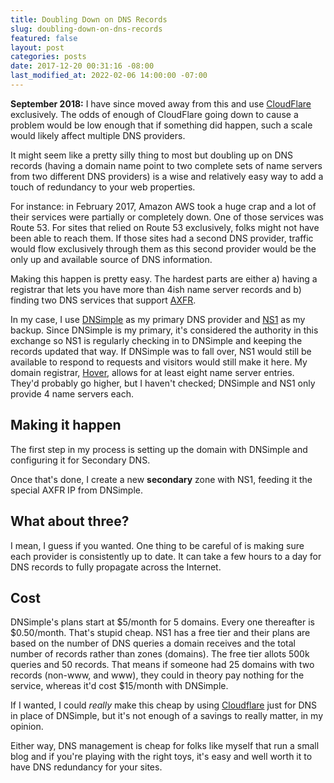 ```yaml
---
title: Doubling Down on DNS Records
slug: doubling-down-on-dns-records
featured: false
layout: post
categories: posts
date: 2017-12-20 00:31:16 -08:00
last_modified_at: 2022-02-06 14:00:00 -07:00
---
```


 **September 2018:** I have since moved away from this and use [CloudFlare](https://cloudflare.com) exclusively. The odds of enough of CloudFlare going down to cause a problem would be low enough that if something did happen, such a scale would likely affect multiple DNS providers.

It might seem like a pretty silly thing to most but doubling up on DNS records (having a domain name point to two complete sets of name servers from two different DNS providers) is a wise and relatively easy way to add a touch of redundancy to your web properties.

For instance: in February 2017, Amazon AWS took a huge crap and a lot of their services were partially or completely down. One of those services was Route 53. For sites that relied on Route 53 exclusively, folks might not have been able to reach them. If those sites had a second DNS provider, traffic would flow exclusively through them as this second provider would be the only up and available source of DNS information.

Making this happen is pretty easy. The hardest parts are either a) having a registrar that lets you have more than 4ish name server records and b) finding two DNS services that support [AXFR](https://en.wikipedia.org/wiki/DNS_zone_transfer).

In my case, I use [DNSimple](https://dnsimple.com) as my primary DNS provider and [NS1](https://ns1.com) as my backup. Since DNSimple is my primary, it's considered the authority in this exchange so NS1 is regularly checking in to DNSimple and keeping the records updated that way. If DNSimple was to fall over, NS1 would still be available to respond to requests and visitors would still make it here. My domain registrar, [Hover](https://hover.com/mZdZcsHw), allows for at least eight name server entries. They'd probably go higher, but I haven't checked; DNSimple and NS1 only provide 4 name servers each.

## Making it happen

The first step in my process is setting up the domain with DNSimple and configuring it for Secondary DNS.

Once that's done, I create a new **secondary** zone with NS1, feeding it the special AXFR IP from DNSimple.

## What about three?

I mean, I guess if you wanted. One thing to be careful of is making sure each provider is consistently up to date. It can take a few hours to a day for DNS records to fully propagate across the Internet.

## Cost

DNSimple's plans start at $5/month for 5 domains. Every one thereafter is $0.50/month. That's stupid cheap. NS1 has a free tier and their plans are based on the number of DNS queries a domain receives and the total number of records rather than zones (domains). The free tier allots 500k queries and 50 records. That means if someone had 25 domains with two records (non-www, and www), they could in theory pay nothing for the service, whereas it'd cost $15/month with DNSimple.

If I wanted, I could _really_ make this cheap by using [Cloudflare](https://cloudflare.com) just for DNS in place of DNSimple, but it's not enough of a savings to really matter, in my opinion.

Either way, DNS management is cheap for folks like myself that run a small blog and if you're playing with the right toys, it's easy and well worth it to have DNS redundancy for your sites.

